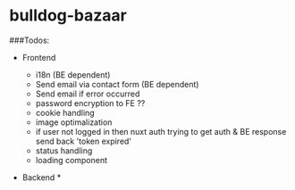 # bulldog-bazaar

###Todos: 
- Frontend
  * i18n (BE dependent)
  * Send email via contact form (BE dependent)
  * Send email if error occurred
  * password encryption to FE ??
  * cookie handling
  * image optimalization
  * if user not logged in then nuxt auth trying to get auth & BE response send back 'token expired'
  * status handling
  * loading component
   
- Backend
  * 
